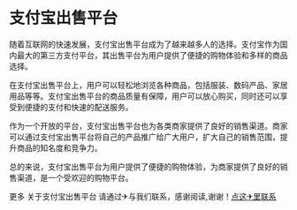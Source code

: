 # 支付宝出售平台

随着互联网的快速发展，支付宝出售平台成为了越来越多人的选择。支付宝作为国内最大的第三方支付平台，其出售平台为用户提供了便捷的购物体验和多样的商品选择。

在支付宝出售平台上，用户可以轻松地浏览各种商品，包括服装、数码产品、家居用品等等。支付宝出售平台的商品质量有保障，用户可以放心购买，同时还可以享受到便捷的支付和快速的配送服务。

作为一个开放的平台，支付宝出售平台也为各类商家提供了良好的销售渠道。商家可以通过支付宝出售平台将自己的产品推广给广大用户，扩大自己的销售范围，提升商品的知名度和竞争力。

总的来说，支付宝出售平台为用户提供了便捷的购物体验，为商家提供了良好的销售渠道，是一个受欢迎的购物平台。

更多 关于支付宝出售平台 请通过✈与我们联系，感谢阅读,谢谢！[点这✈里联系](https://www.k02.cc)